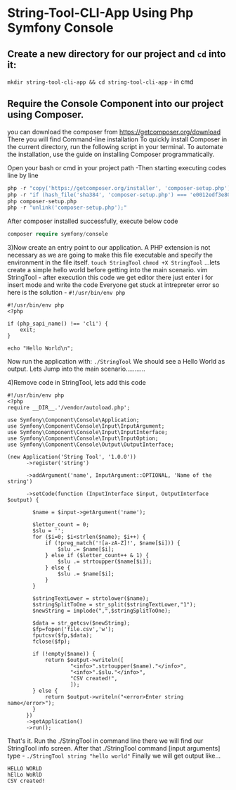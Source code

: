 # String-Tool-CLI-App Using Php Symfony Console
## Create a new directory for our project and `cd` into it: 
```mkdir string-tool-cli-app && cd string-tool-cli-app``` - in cmd

## Require the Console Component into our project using Composer.
you can download the composer from https://getcomposer.org/download
There you will find Command-line installation
To quickly install Composer in the current directory, run the following script in your terminal. To automate the installation, use the guide on installing Composer programmatically. 

Open your bash or cmd in your project path
-Then starting executing codes line by line
```php
php -r "copy('https://getcomposer.org/installer', 'composer-setup.php');"
php -r "if (hash_file('sha384', 'composer-setup.php') === 'e0012edf3e80b6978849f5eff0d4b4e4c79ff1609dd1e613307e16318854d24ae64f26d17af3ef0bf7cfb710ca74755a') { echo 'Installer verified'; } else { echo 'Installer corrupt'; unlink('composer-setup.php'); } echo PHP_EOL;"
php composer-setup.php
php -r "unlink('composer-setup.php');"
```
After composer installed successfully, execute below code
```php
composer require symfony/console
```
3)Now create an entry point to our application. A PHP extension is not necessary as we are going to make this file executable and specify the environment in the file itself. 
```touch StringTool```
```chmod +X StringTool```
...lets create a simple hello world before getting into the main scenario.
vim StringTool - after execution this code we get editor there just enter i for insert mode and write the code
Everyone get stuck at intrepreter error so here is the solution - ``` #!/usr/bin/env php ```
```
#!/usr/bin/env php
<?php

if (php_sapi_name() !== 'cli') {
    exit;
}

echo "Hello World\n";
```
Now run the application with:
```./StringTool```
We should see a Hello World as output.
Lets Jump into the main scenario...........

4)Remove code in StringTool, lets add this code
```
#!/usr/bin/env php
<?php
require __DIR__.'/vendor/autoload.php';

use Symfony\Component\Console\Application;
use Symfony\Component\Console\Input\InputArgument;
use Symfony\Component\Console\Input\InputInterface;
use Symfony\Component\Console\Input\InputOption;
use Symfony\Component\Console\Output\OutputInterface;

(new Application('String Tool', '1.0.0'))
      ->register('string')

      ->addArgument('name', InputArgument::OPTIONAL, 'Name of the string')

      ->setCode(function (InputInterface $input, OutputInterface $output) {
              
        $name = $input->getArgument('name');
        
        $letter_count = 0;
        $slu = '';
        for ($i=0; $i<strlen($name); $i++) {
            if (!preg_match('![a-zA-Z]!', $name[$i])) {
                $slu .= $name[$i];
            } else if ($letter_count++ & 1) {
                $slu .= strtoupper($name[$i]);
            } else {
                $slu .= $name[$i];
            }
        }
        
        $stringTextLower = strtolower($name);
        $stringSplitToOne = str_split($stringTextLower,"1");
        $newString = implode(",",$stringSplitToOne);
        
        $data = str_getcsv($newString);
        $fp=fopen('file.csv','w');
        fputcsv($fp,$data);
        fclose($fp);
        
        if (!empty($name)) {
            return $output->writeln([
                    "<info>".strtoupper($name)."</info>",
                    "<info>".$slu."</info>",
                    "CSV created!",
                    ]);
        } else {
            return $output->writeln("<error>Enter string name</error>");
        }
      })
      ->getApplication()
      ->run();
```      
That's it. 
Run the ./StringTool in command line there we will find our StringTool info screen.
After that ./StringTool command [input arguments]
type - ```./StringTool string "hello world"```
Finally we will get output like...
```
HELLO WORLD
hElLo WoRlD
CSV created!
```

   
